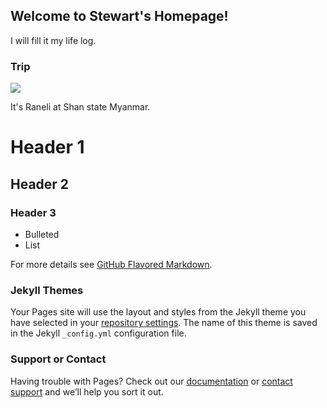 ## Welcome to Stewart's Homepage!

I will fill it my life log. 

### Trip

<img src ="https://user-images.githubusercontent.com/25080800/43105357-9aba0870-8efa-11e8-8a96-7617ae8f583f.jpg"></img>
<p>It's Raneli at Shan state Myanmar.</p> 

# Header 1
## Header 2
### Header 3

- Bulleted
- List



For more details see [GitHub Flavored Markdown](https://guides.github.com/features/mastering-markdown/).

### Jekyll Themes

Your Pages site will use the layout and styles from the Jekyll theme you have selected in your [repository settings](https://github.com/stewarthaha/stewarthaha.github.com/settings). The name of this theme is saved in the Jekyll `_config.yml` configuration file.

### Support or Contact

Having trouble with Pages? Check out our [documentation](https://help.github.com/categories/github-pages-basics/) or [contact support](https://github.com/contact) and we’ll help you sort it out.

